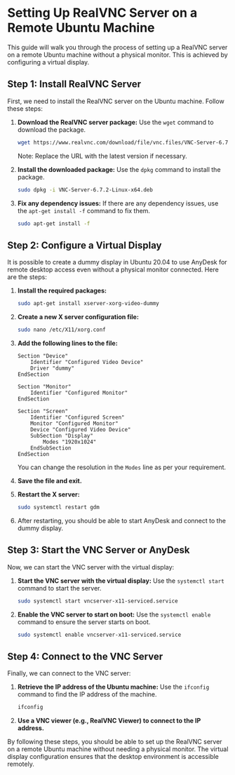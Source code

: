
# Setting Up RealVNC Server on a Remote Ubuntu Machine

This guide will walk you through the process of setting up a RealVNC server on a remote Ubuntu machine without a physical monitor. This is achieved by configuring a virtual display.

## Step 1: Install RealVNC Server

First, we need to install the RealVNC server on the Ubuntu machine. Follow these steps:

1. **Download the RealVNC server package:**
    Use the `wget` command to download the package.
    ```bash
    wget https://www.realvnc.com/download/file/vnc.files/VNC-Server-6.7.2-Linux-x64.deb
    ```
    Note: Replace the URL with the latest version if necessary.

2. **Install the downloaded package:**
    Use the `dpkg` command to install the package.
    ```bash
    sudo dpkg -i VNC-Server-6.7.2-Linux-x64.deb
    ```

3. **Fix any dependency issues:**
    If there are any dependency issues, use the `apt-get install -f` command to fix them.
    ```bash
    sudo apt-get install -f
    ```

## Step 2: Configure a Virtual Display

It is possible to create a dummy display in Ubuntu 20.04 to use AnyDesk for remote desktop access even without a physical monitor connected. Here are the steps:

1. **Install the required packages:**
    ```bash
    sudo apt-get install xserver-xorg-video-dummy
    ```

2. **Create a new X server configuration file:**
    ```bash
    sudo nano /etc/X11/xorg.conf
    ```

3. **Add the following lines to the file:**
    ```
    Section "Device"
        Identifier "Configured Video Device"
        Driver "dummy"
    EndSection

    Section "Monitor"
        Identifier "Configured Monitor"
    EndSection

    Section "Screen"
        Identifier "Configured Screen"
        Monitor "Configured Monitor"
        Device "Configured Video Device"
        SubSection "Display"
            Modes "1920x1024"
        EndSubSection
    EndSection
    ```
    You can change the resolution in the `Modes` line as per your requirement.

4. **Save the file and exit.**

5. **Restart the X server:**
    ```bash
    sudo systemctl restart gdm
    ```

6. After restarting, you should be able to start AnyDesk and connect to the dummy display.

## Step 3: Start the VNC Server or AnyDesk

Now, we can start the VNC server with the virtual display:

1. **Start the VNC server with the virtual display:**
    Use the `systemctl start` command to start the server.
    ```bash
    sudo systemctl start vncserver-x11-serviced.service
    ```

2. **Enable the VNC server to start on boot:**
    Use the `systemctl enable` command to ensure the server starts on boot.
    ```bash
    sudo systemctl enable vncserver-x11-serviced.service
    ```

## Step 4: Connect to the VNC Server

Finally, we can connect to the VNC server:

1. **Retrieve the IP address of the Ubuntu machine:**
    Use the `ifconfig` command to find the IP address of the machine.
    ```bash
    ifconfig
    ```

2. **Use a VNC viewer (e.g., RealVNC Viewer) to connect to the IP address.**

By following these steps, you should be able to set up the RealVNC server on a remote Ubuntu machine without needing a physical monitor. The virtual display configuration ensures that the desktop environment is accessible remotely.
